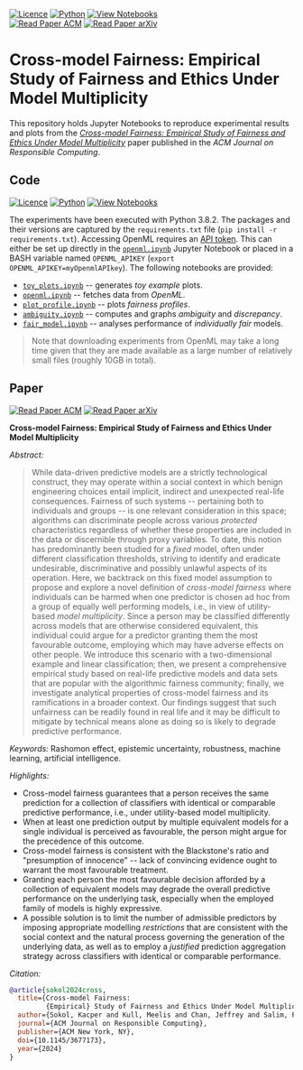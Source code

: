 [![Licence](https://img.shields.io/github/license/So-Cool/CrossModelFairness)][licence]
[![Python](https://img.shields.io/badge/python-v3.8.2-blue)][code]
[![View Notebooks](https://img.shields.io/badge/view-notebooks-orange.svg?logo=jupyter)][notebooks]  
[![Read Paper ACM](https://img.shields.io/badge/ACM-10.1145/3677173-violet)][acm]
[![Read Paper arXiv](https://img.shields.io/badge/arXiv-10.48550/arXiv.2203.07139-green.svg?logo=arxiv)][arxiv]

# Cross-model Fairness: Empirical Study of Fairness and Ethics Under Model Multiplicity #

This repository holds Jupyter Notebooks to reproduce experimental results and
plots from the
*[Cross-model Fairness: Empirical Study of Fairness and Ethics Under Model Multiplicity][acm]*
paper published in the *ACM Journal on Responsible Computing*.

## Code ##

[![Licence](https://img.shields.io/github/license/So-Cool/CrossModelFairness)][licence]
[![Python](https://img.shields.io/badge/python-v3.8.2-blue)][code]
[![View Notebooks](https://img.shields.io/badge/view-notebooks-orange.svg?logo=jupyter)][notebooks]

The experiments have been executed with Python 3.8.2.
The packages and their versions are captured by the `requirements.txt` file
(`pip install -r requirements.txt`).
Accessing OpenML requires an [API token][openml].
This can either be set up directly in the [`openml.ipynb`][nb-openml]
Jupyter Notebook or placed in a BASH variable named
`OPENML_APIKEY` (`export OPENML_APIKEY=myOpenmlAPIkey`).
The following notebooks are provided:

* [`toy_plots.ipynb`][nb-toy] -- generates *toy example* plots.
* [`openml.ipynb`][nb-openml] -- fetches data from *OpenML*.
* [`plot_profile.ipynb`][nb-plot] -- plots *fairness profiles*.
* [`ambiguity.ipynb`][nb-ambiguity] -- computes and graphs
  *ambiguity* and *discrepancy*.
* [`fair_model.ipynb`][nb-fair] -- analyses performance of
  *individually fair* models.

> Note that downloading experiments from OpenML may take a long time given that
they are made available as a large number of relatively small files
(roughly 10GB in total).

## Paper ##

[![Read Paper ACM](https://img.shields.io/badge/ACM-10.1145/3677173-violet)][acm]
[![Read Paper arXiv](https://img.shields.io/badge/arXiv-10.48550/arXiv.2203.07139-green.svg?logo=arxiv)][arxiv]

**Cross-model Fairness: Empirical Study of Fairness and Ethics Under Model Multiplicity**

*Abstract:*

> While data-driven predictive models are a strictly technological construct,
  they may operate within a social context in which benign engineering choices
  entail implicit, indirect and unexpected real-life consequences.
  Fairness of such systems -- pertaining both to individuals and groups -- is
  one relevant consideration in this space;
  algorithms can discriminate people across various *protected* characteristics
  regardless of whether these properties are included in the data or discernible
  through proxy variables.
  To date, this notion has predominantly been studied for a *fixed* model, often
  under different classification thresholds, striving to identify and eradicate
  undesirable, discriminative and possibly unlawful aspects of its operation.
  Here, we backtrack on this fixed model assumption to propose and explore a
  novel definition of *cross-model fairness* where individuals can be harmed
  when one predictor is chosen ad hoc from a group of equally well performing
  models, i.e., in view of utility-based *model multiplicity*.
  Since a person may be classified differently across models that are otherwise
  considered equivalent, this individual could argue for a predictor granting
  them the most favourable outcome, employing which may have adverse effects on
  other people.
  We introduce this scenario with a two-dimensional example and linear
  classification;
  then, we present a comprehensive empirical study based on real-life predictive
  models and data sets that are popular with the algorithmic fairness community;
  finally, we investigate analytical properties of cross-model fairness and its
  ramifications in a broader context.
  Our findings suggest that such unfairness can be readily found in real life
  and it may be difficult to mitigate by technical means alone as doing so is
  likely to degrade predictive performance.

*Keywords:* Rashomon effect, epistemic uncertainty, robustness,
machine learning, artificial intelligence.

*Highlights:*

- Cross-model fairness guarantees that a person receives the same prediction
  for a collection of classifiers with identical or comparable predictive
  performance, i.e., under utility-based model multiplicity.
- When at least one prediction output by multiple equivalent models for
  a single individual is perceived as favourable, the person might argue
  for the precedence of this outcome.
- Cross-model fairness is consistent with the Blackstone's ratio and
  "presumption of innocence" -- lack of convincing evidence ought to warrant
  the most favourable treatment.
- Granting each person the most favourable decision afforded by a collection
  of equivalent models may degrade the overall predictive performance on the
  underlying task, especially when the employed family of models is highly
  expressive.
- A possible solution is to limit the number of admissible predictors by
  imposing appropriate modelling *restrictions* that are consistent with the
  social context and the natural process governing the generation of the
  underlying data, as well as to employ a *justified* prediction aggregation
  strategy across classifiers with identical or comparable performance.

*Citation:*

```bibtex
@article{sokol2024cross,
  title={Cross-model Fairness:
         {Empirical} Study of Fairness and Ethics Under Model Multiplicity},
  author={Sokol, Kacper and Kull, Meelis and Chan, Jeffrey and Salim, Flora},
  journal={ACM Journal on Responsible Computing},
  publisher={ACM New York, NY},
  doi={10.1145/3677173},
  year={2024}
}
```

[licence]: https://github.com/So-Cool/CrossModelFairness/blob/master/LICENCE
[code]: https://github.com/So-Cool/CrossModelFairness
[notebooks]: https://github.com/So-Cool/CrossModelFairness/tree/master/notebooks
[arxiv]: https://arxiv.org/abs/2203.07139
[acm]: https://doi.org/10.1145/3677173
[doi]: https://doi.org/10.1145/3677173
[openml]: https://docs.openml.org/integrations/apikey/
[nb-openml]: https://github.com/So-Cool/CrossModelFairness/blob/master/notebooks/openml.ipynb
[nb-toy]: https://github.com/So-Cool/CrossModelFairness/blob/master/notebooks/toy_plots.ipynb
[nb-plot]: https://github.com/So-Cool/CrossModelFairness/blob/master/notebooks/plot_profile.ipynb
[nb-ambiguity]: https://github.com/So-Cool/CrossModelFairness/blob/master/notebooks/ambiguity.ipynb
[nb-fair]: https://github.com/So-Cool/CrossModelFairness/blob/master/notebooks/fair_model.ipynb
